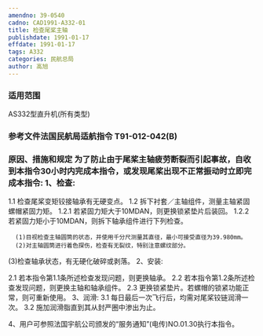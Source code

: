 ```yaml
---
amendno: 39-0540
cadno: CAD1991-A332-01
title: 检查尾桨主轴
publishdate: 1991-01-17
effdate: 1991-01-17
tags: A332
categories: 民航总局
author: 高旭
---
```


### 适用范围 
AS332型直升机(所有类型)

<!--more-->
### 参考文件法国民航局适航指令 T91-012-042(B) 

### 原因、措施和规定 为了防止由于尾桨主轴疲劳断裂而引起事故，自收到本指令30小时内完成本指令，或发现尾桨出现不正常振动时立即完成本指令: 1、检查: 
1.1
 检查尾桨变矩铰接轴承有无硬变点。 
1.2
 拆下衬套／主轴组件，测量主轴紧固螺帽紧固力矩。 
      1.2.1 若紧固力矩大于10MDAN，则更换锁紧垫片后装回。 
      1.2.2 若紧固力矩小于10MDAN，则拆下轴承组件进行下列检查。

      (1)目视检查主轴圆筒的状态，并使用千分尺测量其直径，最小可接受直径为39.980mm。 
      (2)对主轴圆筒进行着色探伤，检查有无裂纹，特别注意螺纹部分。 

(3)检查轴承状态，有无硬化破碎或剥落。 2、安装: 
  
2.1 若本指令第1.1条所述检查发现问题，则更换轴承。 
2.2 若本指令第1.2条所述检查发现问题，则更换主轴和轴承组件。 
2.3 更换锁紧垫片。若螺帽的锁紧功能正常，则可重新使用。 3、润滑: 
3.1
 每日最后一次飞行后，均需对尾桨铰链润滑一次。 
3.2
 施加润滑脂直到其从封严圈中渗出为止。 

4、用户可参照法国宇航公司颁发的“服务通知”(电传)NO.01.30执行本指令。
